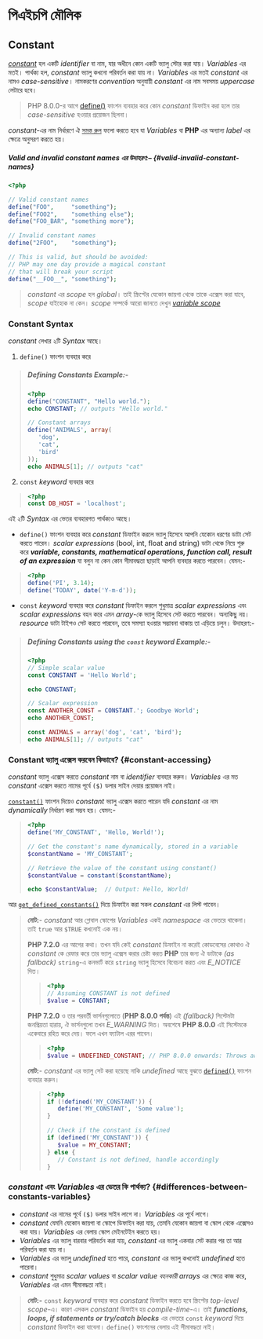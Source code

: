 # পিএইচপি মৌলিক

## Constant

[*constant*](https://www.php.net/manual/en/language.constants.php) হল একটি *identifier* বা নাম, যার অধীনে কোন একটি ভ্যালু স্টোর করা যায়। *Variables* এর মতই। পার্থক্য হল, *constant* ভ্যালু কখনো পরিবর্তন করা যায় না। *Variables* এর মতই *constant* এর নামও *case-sensitive*। নামকরণের *convention* অনুযায়ী *constant* এর নাম সবসময় *uppercase* লেটারে হবে।
>
> PHP 8.0.0-র আগে [define()](https://www.php.net/manual/en/function.define.php) ফাংশন ব্যবহার করে কোন *constant* ডিফাইন করা হলে তার *case-sensitive* হওয়ার প্রয়োজন ছিলনা।

*constant*-এর নাম নির্ধারণে ঐ [সমস্ত রুল](#variable-naming-rules) ফলো করতে হবে যা *Variables* বা **PHP** এর অন্যান্য *label* এর ক্ষেত্রে অনুসরণ করতে হয়।

##### Valid and invalid constant names এর উদাহরণ:– {#valid-invalid-constant-names}

```php
<?php

// Valid constant names
define("FOO",     "something");
define("FOO2",    "something else");
define("FOO_BAR", "something more");

// Invalid constant names
define("2FOO",    "something");

// This is valid, but should be avoided:
// PHP may one day provide a magical constant
// that will break your script
define("__FOO__", "something");
```

> *constant* এর *scope* হল *global*। তাই স্ক্রিপ্টের যেকোন জায়গা থেকে তাকে এক্সেস করা যাবে, *scope* যাইহোক না কেন। *scope* সম্পর্কে আরো জানতে দেখুন [*variable scope*](https://www.php.net/manual/en/language.variables.scope.php)

### Constant Syntax

*constant* লেখার ২টি *Syntax* আছে।

1. `define()` ফাংশন ব্যবহার করে

> ##### Defining Constants Example:-
> ```php
><?php
>define("CONSTANT", "Hello world.");
>echo CONSTANT; // outputs "Hello world."
>
>// Constant arrays
>define('ANIMALS', array(
>    'dog',
>    'cat',
>    'bird'
>));
>echo ANIMALS[1]; // outputs "cat"
>```

2. `const` *keyword* ব্যবহার করে

> ```php
> <?php
> const DB_HOST = 'localhost';
> ```

এই ২টি *Syntax* এর ভেতর ব্যবহারগত পার্থক্যও আছে।

- `define()` ফাংশন ব্যবহার করে *constant* ডিফাইন করলে ভ্যালু হিসেবে আপনি যেকোন ধরণের ডাটা সেট করতে পারেন। *scalar expressions* (bool, int, float and string) ডাটা থেকে নিয়ে শুরু করে ***variable, constants, mathematical operations, function call, result of an expression*** যা বলুন না কেন কোন সীমাবদ্ধতা ছাড়াই আপনি ব্যবহার করতে পারবেন। যেমন:-
>
> ```php
> <?php
> define('PI', 3.14);
> define('TODAY', date('Y-m-d'));
> ```

- `const` *keyword* ব্যবহার করে *constant* ডিফাইন করলে শুধুমাত্র *scalar expressions* এবং *scalar expressions* বহন করে এমন *array*-কে ভ্যালু হিসেবে সেট করতে পারবেন। অন্যকিছু নয়। *resource* ডাটা টাইপও সেট করতে পারবেন, তবে সমস্যা হওয়ার সম্ভাবনা থাকায় তা এড়িয়ে চলুন। উদাহরণ:-

>##### Defining Constants using the `const` keyword Example:-
>```php
><?php
>// Simple scalar value
>const CONSTANT = 'Hello World';
>
>echo CONSTANT;
>
>// Scalar expression
>const ANOTHER_CONST = CONSTANT.'; Goodbye World';
>echo ANOTHER_CONST;
>
>const ANIMALS = array('dog', 'cat', 'bird');
>echo ANIMALS[1]; // outputs "cat"
>```

### Constant ভ্যালু এক্সেস করবেন কিভাবে? {#constant-accessing}

*constant* ভ্যালু এক্সেস করতে *constant* নাম বা *identifier* ব্যবহার করুন। *Variables* এর মত *constant* এক্সেস করতে নামের পূর্বে `($)` ডলার সাইন দেয়ার প্রয়োজন নাই।

[`constant()`](https://www.php.net/manual/en/function.constant.php) ফাংশন দিয়েও *constant* ভ্যালু এক্সেস করতে পারেন যদি *constant* এর নাম *dynamically* নির্ধারণ করা সম্ভব হয়। যেমন:-
>
> ```php
> <?php
> define('MY_CONSTANT', 'Hello, World!');
>
>// Get the constant's name dynamically, stored in a variable
>$constantName = 'MY_CONSTANT';
>
>// Retrieve the value of the constant using constant()
>$constantValue = constant($constantName);
>
>echo $constantValue;  // Output: Hello, World!
> ```

আর [`get_defined_constants()`](https://www.php.net/manual/en/function.get-defined-constants.php) দিয়ে ডিফাইন করা সকল *constant* এর লিস্ট পাবেন।

> **নোট:**- *constant* আর গ্লোবাল স্কোপের *Variables* একই *namespace* এর ভেতরে থাকেনা। তাই `true` আর `$TRUE` কখনোই এক নয়।
>
> **PHP 7.2.0** এর আগের কথা। তখন যদি কেই *constant* ডিফাইন না করেই কোডবেসের কোথাও ঐ *constant* কে রেফার করে তার ভ্যালু এক্সেস করার চেষ্টা করত **PHP** তার জন্য ঐ ডাটাকে *(as fallback)* `string`-এ কনভার্ট করে `string` ভ্যালু হিসেবে বিবেচনা করত এবং *E_NOTICE* দিত।
>
>>```php
>> <?php
>>// Assuming CONSTANT is not defined
>>$value = CONSTANT;
>>```
>
>**PHP 7.2.0** ও তার পরবর্তী ভার্সনগুলোতে (**PHP 8.0.0 পর্যন্ত**) এই *(fallback)* সিস্টেমটা জনপ্রিয়তা হারায়, ঐ ভার্সনগুলো তখন *E_WARNING* দিত। অবশেষে **PHP 8.0.0** এই সিস্টেমকে একেবারে রহিত করে দেয়। ফলে এখন ফ্যাটাল এরর পাবেন।
>
>>```php
>> <?php
>>$value = UNDEFINED_CONSTANT; // PHP 8.0.0 onwards: Throws an Error
>>```
>
> **নোট:**- *constant* এর ভ্যালু সেট করা হয়েছে নাকি *undefined* আছে বুঝতে [`defined()`](https://www.php.net/manual/en/function.defined.php) ফাংশন ব্যবহার করুন।
>
>>```php
>><?php
>>if (!defined('MY_CONSTANT')) {
>>    define('MY_CONSTANT', 'Some value');
>>}
>>
>>// Check if the constant is defined
>>if (defined('MY_CONSTANT')) {
>>    $value = MY_CONSTANT;
>>} else {
>>    // Constant is not defined, handle accordingly
>>}
>>```

### *constant* এবং *Variables* এর ভেতর কি পার্থক্য? {#differences-between-constants-variables}

- *constant* এর নামের পূর্বে `($)` ডলার সাইন লাগে না। *Variables* এর পূর্বে লাগে।
- *constant* যেমনি যেকোন জায়গা বা স্কোপে ডিফাইন করা যায়, তেমনি যেকোন জায়গা বা স্কোপ থেকে এক্সেসও করা যায়। *Variables* এর বেলায় স্কোপ মেইনটেইন করতে হয়।
- *Variables* এর ভ্যালু বারবার পরিবর্তন করা যায়, *constant* এর ভ্যালু একবার সেট করার পর তা আর পরিবর্তন করা যায় না।
- *Variables* এর ভ্যালু *undefined* হতে পারে, *constant* এর ভ্যালু কখনোই *undefined* হতে পারেনা।
- *constant* শুধুমাত্র *scalar values* বা *scalar value বহনকারী arrays* এর ক্ষেত্রে কাজ করে, *Variables* এর এমন সীমাবদ্ধতা নাই।

> **নোট:-** `const` *keyword* ব্যবহার করে *constant* ডিফাইন করতে হবে স্ক্রিপ্টের *top-level scope*-এ। কারণ এসকল *constant* ডিফাইন হয় *compile-time*-এ। তাই ***functions, loops, if statements or try/catch blocks*** এর ভেতরে `const` *keyword* দিয়ে *constant* ডিফাইন করা যাবেনা। `define()` ফাংশনের বেলায় এই সীমাবদ্ধতা নাই।